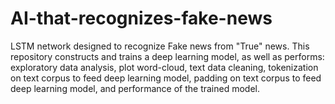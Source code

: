 # AI-that-recognizes-fake-news
LSTM network designed to recognize Fake news from "True" news.
This repository constructs and trains a deep learning model, as well as performs:
exploratory data analysis,
plot word-cloud, 
text data cleaning,
tokenization on text corpus to feed deep learning model,
padding on text corpus to feed deep learning model,
and performance of the trained model.
